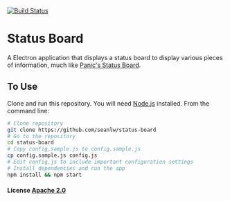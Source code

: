 [![Build Status](https://travis-ci.org/seanlw/status-board.svg?branch=master)](https://travis-ci.org/seanlw/status-board)

# Status Board

A Electron application that displays a status board to display various pieces of information, much like [Panic's Status Board](https://panic.com/statusboard/).

## To Use

Clone and run this repository. You will need [Node.js](https://nodejs.org/en/download/) installed. From the command line:

```bash
# Clone repository
git clone https://github.com/seanlw/status-board
# Go to the repository
cd status-board
# Copy config.sample.js to config.sample.js
cp config.sample.js config.js
# Edit config.js to include important configuration settings
# Install dependencies and run the app
npm install && npm start
```

#### License [Apache 2.0](LICENSE.txt)